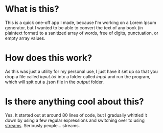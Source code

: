 # What is this?

This is a quick one-off app I made, because I'm working on a Lorem Ipsum generator, but I wanted to be able to convert the text of any book (in plaintext format) to a sanitized array of words, free of digits, punctuation, or empty array values.

# How does this work?

As this was just a utility for my personal use, I just have it set up so that you drop a file called *input.txt* into a folder called *input* and run the program, which will spit out a .json file in the *output* folder.

# Is there anything cool about this?

Yes. It started out at around 80 lines of code, but I gradually whittled it down by using a few regular expressions and switching over to using [streams](https://github.com/substack/stream-handbook). Seriously people... streams.
